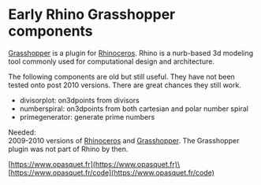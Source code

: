 # Early Rhino Grasshopper components

[Grasshopper](http://www.grasshopper3d.com) is a plugin for [Rhinoceros](http://www.rhino3d.com). Rhino is a nurb-based 3d modeling tool commonly used for computational design and architecture.

The following components are old but still useful. They have not been tested onto post 2010 versions. There are great chances they still work.

- divisorplot: on3dpoints from divisors
- numberspiral: on3dpoints from both cartesian and polar number spiral
- primegenerator: generate prime numbers

Needed:\
2009-2010 versions of <a href="http://www.rhino3d.com">Rhinoceros</a> and <a href="http://www.grasshopper3d.com">Grasshopper</a>. The Grasshopper plugin was not part of Rhino by then.

[https://www.opasquet.fr](https://www.opasquet.fr)\
[https://www.opasquet.fr/code](https://www.opasquet.fr/code)